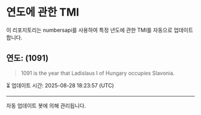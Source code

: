 
# 연도에 관한 TMI

이 리포지토리는 numbersapi를 사용하여 특정 년도에 관한 TMI를 자동으로 업데이트합니다.

## 연도: (1091)
> 1091 is the year that Ladislaus I of Hungary occupies Slavonia.

⏳ 업데이트 시간: 2025-08-28 18:23:57 (UTC)

---
자동 업데이트 봇에 의해 관리됩니다.
